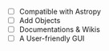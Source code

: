  - [ ] Compatible with Astropy
  - [ ] Add Objects 
 - [ ] Documentations & Wikis
 - [ ] A User-friendly GUI
